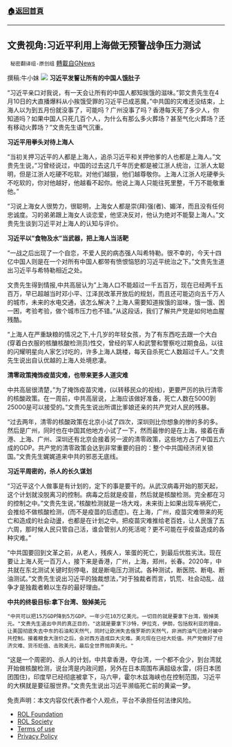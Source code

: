###  [:house:返回首頁](https://github.com/ourhimalayas/txt)
---


## 文贵视角:习近平利用上海做无预警战争压力测试
` 秘密翻译组-原创组` [轉載自GNews](https://gnews.org/zh-hans/2338246/)

撰稿:牛小妹
![](https://assets.gnews.org/wp-content/uploads/2022/04/Image-1-2-1.jpg)
**习近平发誓让所有的中国人饿肚子**

“习近平亲口对我说，有一天会让所有的中国人都知挨饿的滋味。”郭文贵先生在4月10日的大直播爆料从小挨饿受罪的习近平已成恶魔，”中共国的灾难还没结束，上海人以为到五月份就没事了，可能吗 ? 广州没事了吗？香港每天死了多少人，你知道吗？如果中国人只死几百个人，为什么有那么多火葬场？甚至气化火葬场？还有移动火葬场？”文贵先生语气沉重。

**习近平用拳头对待上海人**

“当初关押习近平的人都是上海人，追杀习近平和关押他爹的人也都是上海人。”文贵先生说，”习曾经说过，中国的过去这几千年历史都是被江浙人统治，江浙人太聪明，但是江浙人吃硬不吃软。对他们越狠，他们越尊敬你。上海人江浙人吃硬拳头不吃软的，你对他越好，他越看不起你。他说上海人只能往死里整，千万不能敬重他。”

“习说上海女人很势力，很聪明，上海女人都是崇(拜)强(者)、媚洋，而且没有任何忠诚度。习的弟弟跟上海女人谈恋爱，他坚决反对，他认为绝对不能娶上海人。”文贵先生谈到习近平对上海人的认知与评价。

**习近平以”食物及水”当武器，把上海人当活靶**

“一战之后出现了一个自恋，不爱人民的病态强人叫希特勒。很不幸的，今天十四亿中国人则是在一个对所有中国人都带有愤恨恼怒的习近平统治之下。”文贵先生道出习近平与希特勒相近之处。

文贵先生得到情报,中共高层认为”上海人口不能超过一千五百万，现在已经两千五百万，早已超越当时邓小平、江泽民改革开放后的规划，而且还可能迈向五千万人的城市，未来的水电交通，该怎么解决？上海人需要知道挨饿的滋味，饿一饿、困一困，考验考验，做个城市压力也不错。”从这段话，我们了解共产党是如何地血腥残酷。

“上海人在严重缺粮的情况之下,十几岁的年轻女孩，为了有东西吃去跟一个大白(穿着白衣服的核醣核酸检测员)性交，曾经的军人和武警和警察吃过期食品，以往的闪耀明星向人家乞讨吃的，许多上海人跳楼，每天自杀死亡人数超过千人。”文贵先生说出自认优越的上海人处境悲凄。

**清零政策掩饰疫苗灾难，也带来更多人道灾难**

中共高层很清楚，”为了掩饰疫苗灾难，(以转移民众的视线)，更要严厉的执行清零的核酸政策。在一周前，中共高层说，上海应该做好准备，死亡人数在5000到25000是可以接受的。”文贵先生说出所谓比爹娘还亲的共产党对人民的残暴。

“过去两年，清零的核酸政策在北京小试了四次，深圳则比你想象的惨的多的多。然后是广州，同时也在中国其他地方小试了一下，然而最惨的是在上海，接着在香港、上海、广州、深圳还有北京会接着另一波的清零政策，这些地方占了中国五六成的GDP。共产党的清零政策会达到非常重要的目的：整个中共国经济闭关锁国。”文贵先生娓娓道来中共的邪恶无底线。

**习近平周密的，杀人的长久谋划**

“习近平这个人做事是有计划的，定下的事是要干的。从武汉病毒开始的那天起，这个计划就没脱离习的控制。病毒之后就是疫苗，然后就是核酸检测。完全都在习的控制之中。”文贵先生说，”核酸检测就是一场大戏，未来街上如果出现车祸死亡，会推给不做核酸检测，(而不是疫苗的后遗症)。在上海，广州，疫苗灾难带来的死亡和造成的社会动盪，也都是在计划之中。把疫苗灾难推给老百姓，让人民饿了五六周，那时候人民只管自己活，谁会管别人的死活呢？更不可能在乎疫苗造成的各种灾难。”

“中共国要回到文革之前，从老人，残疾人，笨蛋的死亡，到最后优胜劣汰。现在要让上海人死一百万人，接下来是香港，广州，上海，郑州，长春。2020年，中共就在东北测试关键时刻停电，就是断电压力测试。各种测试，断医院、断电、断油测试。”文贵先生说出习近平的独裁想法，”对于独裁者而言，饥荒、社会动乱、战争才是独裁者赖以生存的最好理由。”

**中共的终极目标:拿下台湾、毁掉美元**


```
"中共可以把15万GDP降到5万GDP。一年少花10万亿美元。一切目的就是要拿下台湾，毁掉美元。"文贵先生道出中共的真正目的，"这就是要拿下沙特，伊拉克，伊朗，包括叙利亚的理由，让美国彻底失去中东的石油和天然气，同时让欧洲失去俄罗斯的天然气，非洲的油气已绝对被中共控制。接着粮食大涨价之后，会对西方造成巨大灾难。美元现在已经大贬值。共产党做好了经济灾难、货币贬值、击败美元，最后全世界抛弃美元。"
```


“这是一个周密的、杀人的计划，中共拿香港，夺台湾，一个都不会少，到台湾就开始做核酸检测，说台湾是内政问题，另外在日本周围布满超级水雷，(将日本团团围住)，印度早已经彻底被拿下，马六甲，霍尔木兹海峡也在控制范围，习近平的大棋就是要征服世界。”文贵先生说出习近平濒临死亡前的黄粱一梦。

 

免责声明：本文内容仅代表作者个人观点，平台不承担任何法律风险。

- [ROL Foundation](https://rolfoundation.org/)
- [ROL Society](https://rolsociety.org/)
- [Terms of use](https://gnews.org/terms-of-use-3/)
- [Privacy Policy](https://gnews.org/privacy-policy/)
